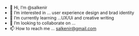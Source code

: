 - 👋 Hi, I’m @salkenir
- 👀 I’m interested in ... user experience design and brad identity 
- 🌱 I’m currently learning ...UX/Ui and creative writing
- 💞️ I’m looking to collaborate on ...
- 📫 How to reach me ... salkenir@gmail.com

<!---
salkenir/salkenir is a ✨ special ✨ repository because its `README.md` (this file) appears on your GitHub profile.
You can click the Preview link to take a look at your changes.
--->
